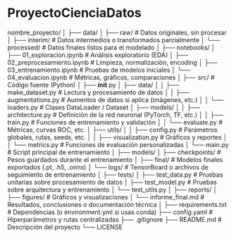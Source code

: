 # ProyectoCienciaDatos

nombre_proyecto/
│
├── data/
│   ├── raw/                # Datos originales, sin procesar
│   ├── interim/            # Datos intermedios o transformados parcialmente
│   └── processed/          # Datos finales listos para el modelado
│
├── notebooks/
│   ├── 01_exploracion.ipynb       # Análisis exploratorio (EDA)
│   ├── 02_preprocesamiento.ipynb  # Limpieza, normalización, encoding
│   ├── 03_entrenamiento.ipynb     # Pruebas de modelos iniciales
│   └── 04_evaluacion.ipynb        # Métricas, gráficos, comparaciones
│
├── src/                   # Código fuente (Python)
│   ├── __init__.py
│   ├── data/
│   │   ├── make_dataset.py       # Lectura y procesamiento de datos
│   │   ├── augmentations.py      # Aumentos de datos si aplica (imágenes, etc.)
│   │   └── loaders.py            # Clases DataLoader / Dataset
│   ├── models/
│   │   ├── architecture.py       # Definición de la red neuronal (PyTorch, TF, etc.)
│   │   ├── train.py              # Funciones de entrenamiento y validación
│   │   └── evaluate.py           # Métricas, curvas ROC, etc.
│   ├── utils/
│   │   ├── config.py             # Parámetros globales, rutas, seeds, etc.
│   │   ├── visualization.py      # Gráficos y reportes
│   │   └── metrics.py            # Funciones de evaluación personalizadas
│   └── main.py                   # Script principal de entrenamiento
│
├── models/
│   ├── checkpoints/        # Pesos guardados durante el entrenamiento
│   ├── final/              # Modelos finales exportados (.pt, .h5, .onnx)
│   └── logs/               # TensorBoard o archivos de seguimiento de entrenamiento
│
├── tests/
│   ├── test_data.py        # Pruebas unitarias sobre procesamiento de datos
│   ├── test_model.py       # Pruebas sobre arquitectura y entrenamiento
│   └── test_utils.py
│
├── reports/
│   ├── figures/            # Gráficos y visualizaciones
│   └── informe_final.md    # Resultados, conclusiones o documentación técnica
│
├── requirements.txt        # Dependencias (o environment.yml si usas conda)
├── config.yaml             # Hiperparámetros y rutas centralizadas
├── .gitignore
├── README.md               # Descripción del proyecto
└── LICENSE
